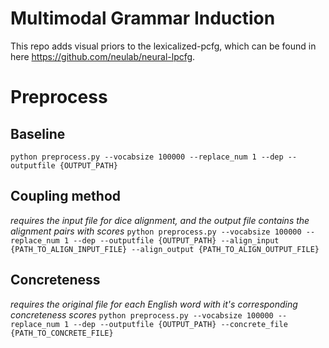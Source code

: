 # Multimodal Grammar Induction

This repo adds visual priors to the lexicalized-pcfg, which can be found in here https://github.com/neulab/neural-lpcfg.

# Preprocess

## Baseline
``python preprocess.py --vocabsize 100000 --replace_num 1 --dep --outputfile {OUTPUT_PATH}``

## Coupling method
*requires the input file for dice alignment, and the output file contains the alignment pairs with scores*
``python preprocess.py --vocabsize 100000 --replace_num 1 --dep --outputfile {OUTPUT_PATH} --align_input {PATH_TO_ALIGN_INPUT_FILE} --align_output {PATH_TO_ALIGN_OUTPUT_FILE}``

## Concreteness
*requires the original file for each English word with it's corresponding concreteness scores*
``python preprocess.py --vocabsize 100000 --replace_num 1 --dep --outputfile {OUTPUT_PATH} --concrete_file {PATH_TO_CONCRETE_FILE}``
